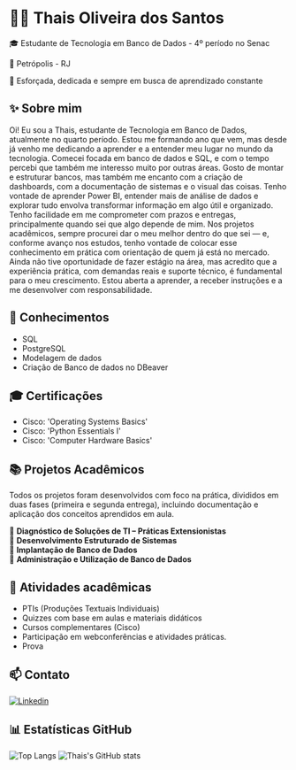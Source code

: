 # 👩‍💻 Thais Oliveira dos Santos 

🎓 Estudante de Tecnologia em Banco de Dados - 4º período no Senac

📍 Petrópolis - RJ

🌱 Esforçada, dedicada e sempre em busca de aprendizado constante 

## ✨ Sobre mim

Oi! Eu sou a Thais, estudante de Tecnologia em Banco de Dados, atualmente no quarto período. 
Estou me formando ano que vem, mas desde já venho me dedicando a aprender e a entender meu lugar no mundo da tecnologia. Comecei focada em banco de dados e SQL, e com o tempo percebi que também me interesso muito por outras áreas. 
Gosto de montar e estruturar bancos, mas também me encanto com a criação de dashboards, com a documentação de sistemas e o visual das coisas. Tenho vontade de aprender Power BI, entender mais de análise de dados e explorar tudo envolva transformar informação em algo útil e organizado. 
Tenho facilidade em me comprometer com prazos e entregas, principalmente quando sei que algo depende de mim. Nos projetos acadêmicos, sempre procurei dar o meu melhor dentro do que sei — e, conforme avanço nos estudos, tenho vontade de colocar esse conhecimento em prática com orientação de quem já está no mercado.
Ainda não tive oportunidade de fazer estágio na área, mas acredito que a experiência prática, com demandas reais e suporte técnico, é fundamental para o meu crescimento. 
Estou aberta a aprender, a receber instruções e a me desenvolver com responsabilidade.

## 🧠 Conhecimentos

- SQL
- PostgreSQL
- Modelagem de dados
- Criação de Banco de dados no DBeaver

## 🎓 Certificações

- Cisco: 'Operating Systems Basics'
- Cisco: 'Python Essentials I'
- Cisco: 'Computer Hardware Basics'

## 📚 Projetos Acadêmicos

Todos os projetos foram desenvolvidos com foco na prática, divididos em duas fases (primeira e segunda entrega), incluindo documentação e aplicação dos conceitos aprendidos em aula.

🔸 **Diagnóstico de Soluções de TI – Práticas Extensionistas**  
🔸 **Desenvolvimento Estruturado de Sistemas**  
🔸 **Implantação de Banco de Dados**  
🔸 **Administração e Utilização de Banco de Dados**

## 📌 Atividades acadêmicas

- PTIs (Produções Textuais Individuais)
- Quizzes com base em aulas e materiais didáticos
- Cursos complementares (Cisco)
- Participação em webconferências e atividades práticas.
- Prova

## 📫 Contato

[![Linkedin](https://img.shields.io/badge/LinkedIn-blue?style=flat&logo=linkedin&labelColor=blue)](https://www.linkedin.com/in/thais-oliveira-3b9882160/)

## 📊 Estatísticas GitHub

![Top Langs](https://github-readme-stats.vercel.app/api/top-langs/?username=thaismarino&layout=compact&theme=default)
![Thais's GitHub stats](https://github-readme-stats.vercel.app/api?username=thaismarino&show_icons=true&theme=default)






